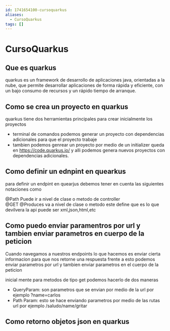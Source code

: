 ```yaml
---
id: 1741654100-cursoquarkus
aliases:
  - CursoQuarkus
tags: []
---
```


# CursoQuarkus

## Que es quarkus

quarkus es un framework de desarrollo de aplicaciones java, orientadas a la nube, que permite desarrollar aplicaciones de forma rápida y eficiente, con un bajo consumo de recursos y un rápido tiempo de arranque.

## Como se crea un proyecto en quarkus

quarkus tiene dos herramientas principales para crear inicialmente los proyectos

- terminal de comandos podemos generar un proyecto con dependencias adicionales para que el proyecto trabaje
- tambien podemos genrear un proyecto por medio de un initializer queda en <https://code.quarkus.io/> y alli podemos
  genera nuevos proyectos con dependencias adicionales.

## Como definir un ednpint en quearkus

para definir un endpint en quearjus debemos tener en cuenta las siguientes notaciones como

@Path Puede ir a nivel de clase o metodo de controller  
@GET
@Produces va a nivel de clase o metodo este define que es lo que devilvera la api puede ser xml,json,html,etc

## Como puedo enviar paramentros por url y tambien enviar parametros en cuerpo de la peticion

Cuando navegamos a nuestros endpoints lo que hacemos es enviar cierta informacion para que nos retorne una respuesta frente a esto podemos enviar parametros por url y tambien enviar parametros en el cuerpo de la peticion

inicial mente para metodos de tipo get podemos hacerlo de dos maneras

- QueryParam: son parametros que se envian por medio de la url por ejemplo ?name=carlos
- Path Param: esto se hace enviando parametros por medio de las rutas url por ejemplo /saludo/name/gritar

## Como retorno objetos json en quarkus
